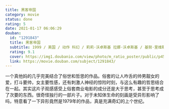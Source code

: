 ```yaml
---
title: 黑客帝国
category: movie
status: done
rating: 5
date: 2021-01-17 06:06:29
douban:
  id: "1291843"
  title: 黑客帝国
  subtitle: 1999 / 美国 / 动作 科幻 / 莉莉·沃卓斯基 拉娜·沃卓斯基 / 基努·里维斯 劳伦斯·菲什伯恩
  rating: 9.1
  cover: https://img1.doubanio.com/view/photo/m_ratio_poster/public/p451926968.jpg
  link: https://movie.douban.com/subject/1291843/
---
```


一个真他妈的几乎完美结合了俗世和哲思的作品。俗套的让人咋舌的帅男靓女的爱，打斗要帅，女主要性感，还有刺激人神经的惊险时刻，与这么有趣的哲思结合在一起。其实这片子观感感受上俗套商业电影的成分还是大于思考，甚至于思考成了次要的东西。很奇怪独行的一部片子。对于未知体生命的刻画是受异形影响了吗，特意看了一下异形竟然是1979年的作品，真是充满奇幻的上个世纪。